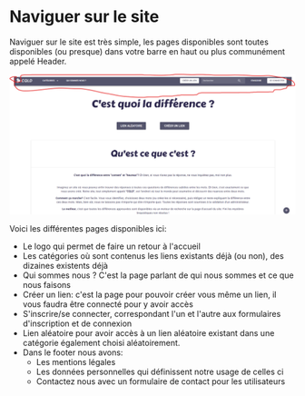 # **Naviguer sur le site**

Naviguer sur le site est très simple, les pages disponibles sont toutes disponibles (ou presque) dans votre barre en haut ou plus communément appelé Header.

![1706716921962](image/navigation/1706716921962.png)

Voici les différentes pages disponibles ici:

* Le logo qui permet de faire un retour à l'accueil
* Les catégories où sont contenus les liens existants déjà (ou non), des dizaines existents déjà
* Qui sommes nous ? C'est la page parlant de qui nous sommes et ce que nous faisons
* Créer un lien: c'est la page pour pouvoir créer vous même un lien, il vous faudra être connecté pour y avoir accès
* S'inscrire/se connecter, correspondant l'un et l'autre aux formulaires d'inscription et de connexion
* Lien aléatoire pour avoir accès à un lien aléatoire existant dans une catégorie également choisi aléatoirement.
* Dans le footer nous avons:
  * Les mentions légales
  * Les données personnelles qui définissent notre usage de celles ci
  * Contactez nous avec un formulaire de contact pour les utilisateurs
